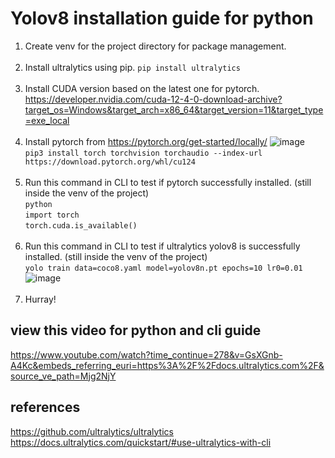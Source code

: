 # Yolov8 installation guide for python<br/>
1. Create venv for the project directory for package management.<br/><br/>
2. Install ultralytics using pip. 
   ```pip install ultralytics```<br/><br/>
3. Install CUDA version based on the latest one for pytorch.<br/>
   https://developer.nvidia.com/cuda-12-4-0-download-archive?target_os=Windows&target_arch=x86_64&target_version=11&target_type=exe_local<br/><br/>
4. Install pytorch from https://pytorch.org/get-started/locally/
   ![image](https://github.com/user-attachments/assets/a126c50c-dca9-4b8c-823d-c22d61af7f41)<br/>
  ```pip3 install torch torchvision torchaudio --index-url https://download.pytorch.org/whl/cu124```<br/><br/>
6. Run this command in CLI to test if pytorch successfully installed. (still inside the venv of the project)<br/>
   ```python```<br/>
   ```import torch```<br/>
   ```torch.cuda.is_available()```<br/><br/>
7. Run this command in CLI to test if ultralytics yolov8 is successfully installed. (still inside the venv of the project)<br/>
   ```yolo train data=coco8.yaml model=yolov8n.pt epochs=10 lr0=0.01```<br/>
   ![image](https://github.com/user-attachments/assets/1624c303-33eb-404e-9bda-d6e826415662)<br/><br/>
8. Hurray!

## view this video for python and cli guide<br/>
https://www.youtube.com/watch?time_continue=278&v=GsXGnb-A4Kc&embeds_referring_euri=https%3A%2F%2Fdocs.ultralytics.com%2F&source_ve_path=Mjg2NjY

## references<br/>
https://github.com/ultralytics/ultralytics<br/>
https://docs.ultralytics.com/quickstart/#use-ultralytics-with-cli
